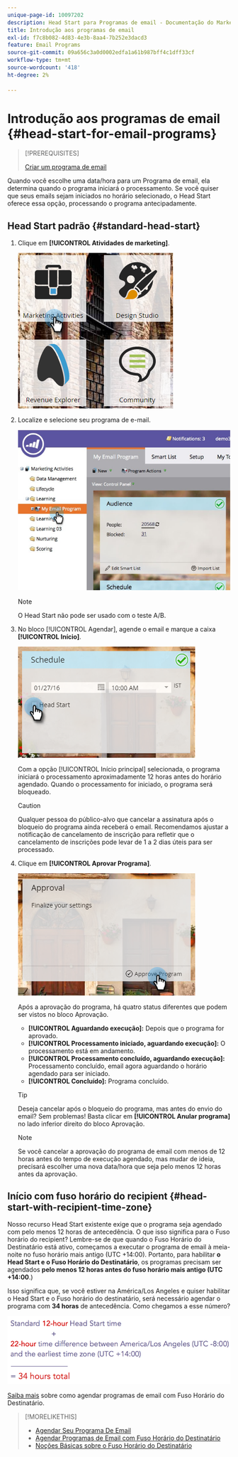```yaml
---
unique-page-id: 10097202
description: Head Start para Programas de email - Documentação do Marketo - Documentação do produto
title: Introdução aos programas de email
exl-id: f7c8b082-4d83-4e3b-8aa4-7b252e3dacd3
feature: Email Programs
source-git-commit: 09a656c3a0d0002edfa1a61b987bff4c1dff33cf
workflow-type: tm+mt
source-wordcount: '418'
ht-degree: 2%

---
```


# Introdução aos programas de email {#head-start-for-email-programs}

>[!PREREQUISITES]
>
>[Criar um programa de email](/help/marketo/product-docs/email-marketing/email-programs/creating-an-email-program/create-an-email-program.md)

Quando você escolhe uma data/hora para um Programa de email, ela determina quando o programa iniciará o processamento. Se você quiser que seus emails sejam iniciados no horário selecionado, o Head Start oferece essa opção, processando o programa antecipadamente.

## Head Start padrão {#standard-head-start}

1. Clique em **[!UICONTROL Atividades de marketing]**.

   ![](assets/one-1.png)

1. Localize e selecione seu programa de e-mail.

   ![](assets/selectemailprogram-4.jpg)

   >[!NOTE]
   >
   >O Head Start não pode ser usado com o teste A/B.

1. No bloco [!UICONTROL Agendar], agende o email e marque a caixa **[!UICONTROL Início]**.

   ![](assets/three-1.png)

   Com a opção [!UICONTROL Início principal] selecionada, o programa iniciará o processamento aproximadamente 12 horas antes do horário agendado. Quando o processamento for iniciado, o programa será bloqueado.

   >[!CAUTION]
   >
   >Qualquer pessoa do público-alvo que cancelar a assinatura após o bloqueio do programa ainda receberá o email. Recomendamos ajustar a notificação de cancelamento de inscrição para refletir que o cancelamento de inscrições pode levar de 1 a 2 dias úteis para ser processado.

1. Clique em **[!UICONTROL Aprovar Programa]**.

   ![](assets/four-1.png)

   Após a aprovação do programa, há quatro status diferentes que podem ser vistos no bloco Aprovação.

   * **[!UICONTROL Aguardando execução]:** Depois que o programa for aprovado.
   * **[!UICONTROL Processamento iniciado, aguardando execução]:** O processamento está em andamento.
   * **[!UICONTROL Processamento concluído, aguardando execução]:** Processamento concluído, email agora aguardando o horário agendado para ser iniciado.
   * **[!UICONTROL Concluído]:** Programa concluído.

   >[!TIP]
   >
   >Deseja cancelar após o bloqueio do programa, mas antes do envio do email? Sem problemas! Basta clicar em **[!UICONTROL Anular programa]** no lado inferior direito do bloco Aprovação.

   >[!NOTE]
   >
   >Se você cancelar a aprovação do programa de email com menos de 12 horas antes do tempo de execução agendado, mas mudar de ideia, precisará escolher uma nova data/hora que seja pelo menos 12 horas antes da aprovação.

## Início com fuso horário do recipient {#head-start-with-recipient-time-zone}

Nosso recurso Head Start existente exige que o programa seja agendado com pelo menos 12 horas de antecedência. O que isso significa para o Fuso horário do recipient? Lembre-se de que quando o Fuso Horário do Destinatário está ativo, começamos a executar o programa de email à meia-noite no fuso horário mais antigo (UTC +14:00). Portanto, para habilitar **o Head Start e o Fuso Horário do Destinatário**, os programas precisam ser agendados **pelo menos 12 horas antes do fuso horário mais antigo (UTC +14:00**.)

Isso significa que, se você estiver na América/Los Angeles e quiser habilitar o Head Start e o Fuso horário do destinatário, será necessário agendar o programa com **34 horas** de antecedência. Como chegamos a esse número?

![](assets/image2017-12-5-13-3a11-3a46.png)

[Saiba mais](/help/marketo/product-docs/email-marketing/email-programs/email-program-actions/scheduling-with-recipient-time-zone/schedule-email-programs-with-recipient-time-zone.md) sobre como agendar programas de email com Fuso Horário do Destinatário.

>[!MORELIKETHIS]
>
>* [Agendar Seu Programa De Email](/help/marketo/product-docs/email-marketing/email-programs/email-program-actions/schedule-your-email-program.md)
>* [Agendar Programas de Email com Fuso Horário do Destinatário](/help/marketo/product-docs/email-marketing/email-programs/email-program-actions/scheduling-with-recipient-time-zone/schedule-email-programs-with-recipient-time-zone.md)
>* [Noções Básicas sobre o Fuso Horário do Destinatário](/help/marketo/product-docs/email-marketing/email-programs/email-program-actions/scheduling-with-recipient-time-zone/understanding-recipient-time-zone.md)
